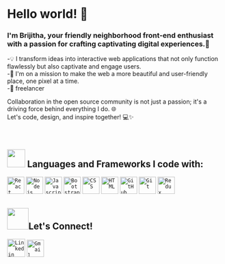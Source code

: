 <h1>Hello world! 👋</h1>
<h3>I'm Brijitha, your friendly neighborhood front-end enthusiast with a passion for crafting captivating digital experiences.🌟</h3>

-💡 I transform ideas into interactive web applications that not only function flawlessly but also captivate and engage users. <br>
-🚀 I'm on a mission to make the web a more beautiful and user-friendly place, one pixel at a time.<br>
-:slightly_smiling_face: freelancer 
  
Collaboration in the open source community is not just a passion; it's a driving force behind everything I do. 🌐<br>
Let's code, design, and inspire together! 💻✨

<br>



## <img src="https://media.giphy.com/media/QssGEmpkyEOhBCb7e1/giphy.gif" width="42px"> Languages and Frameworks I code with:
<code><img width="40px" src="https://img.icons8.com/plasticine/100/000000/nextjs" title="React"/></code>
<code><img width="40px" src="https://img.icons8.com/color/8x/000000/nodejs.png" title="Nodejs"/></code>
<code><img width="40px" src="https://img.icons8.com/color/48/000000/javascript--v1.png" title="Javascript"/></code>
<code><img width="40px" src="https://img.icons8.com/color/2x/bootstrap.png" title="Bootstrap"/></code>
<code><img width="40px" src="https://img.icons8.com/color/48/000000/css3.png" title="CSS"/></code>
<code><img width="40px" src="https://img.icons8.com/color/48/000000/html-5.png" title="HTML"/></code>
<code><img width="40px" src="https://img.icons8.com/fluent/8x/github.png" title="GitHub"/></code>
<code><img width="40px" src="https://img.icons8.com/color/2x/git.png" title="Git"/></code>
<code><img width="40px" src="https://img.icons8.com/color/8x/000000/redux.png" title="Redux"/></code>


## <img src="https://media.giphy.com/media/KcnlGHBpnKnjZIuCMv/giphy.gif" width="50px">Let's Connect!
<code><a href="https://www.linkedin.com/in/brijithaav/"><img width="42px" src="https://img.icons8.com/color/8x/000000/linkedin.png" title="Linkedin"/></a></code>
<code><a href="mailto:brijithaav@gmail.com"><img width="40px" src="https://img.icons8.com/fluent/48/000000/gmail.png" title="Gmail"/></a></code>

<br>

